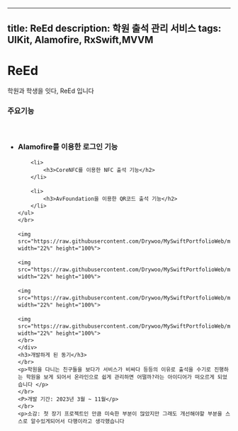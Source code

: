 
---
title: ReEd
description: 학원 출석 관리 서비스
tags: UIKit, Alamofire, RxSwift,MVVM
---

# ReEd

<div class="ReEd">
<p>학원과 학생을 잇다, ReEd 입니다</p>
<h3>주요기능</h3>
</br>
    <ul>
        <li>
            <h3>Alamofire를 이용한 로그인 기능</h2>
        </li>
        
        <li>
            <h3>CoreNFC를 이용한 NFC 출석 기능</h2>
        </li>
        
        <li>
            <h3>AvFoundation을 이용한 QR코드 출석 기능</h2>
        </li>
    </ul>
    </br>
    
    <img src="https://raw.githubusercontent.com/Drywoo/MySwiftPortfolioWeb/main/img/ReEd1.png"  width="22%" height="100%">
        
    <img src="https://raw.githubusercontent.com/Drywoo/MySwiftPortfolioWeb/main/img/ReEd.png"  width="22%" height="100%">
        
    <img src="https://raw.githubusercontent.com/Drywoo/MySwiftPortfolioWeb/main/img/ReEd2.png"  width="22%" height="100%">
        
    <img src="https://raw.githubusercontent.com/Drywoo/MySwiftPortfolioWeb/main/img/ReEd3.png"  width="22%" height="100%">
    </br>
    </div>
    <h3>개발하게 된 동기</h3>
    </br>
    <p>학원을 다니는 친구들을 보다가 서비스가 비싸다 등등의 이유로 출석을 수기로 진행하는 학원을 보게 되어서 온라인으로 쉽게 관리하면 어떨까?라는 아이디어가 떠오르게 되었습니다 </p>
    </br>
    <P>개발 기간: 2023년 3월 ~ 11월</p>
    </br>
    <p>소감: 첫 장기 프로젝트인 만큼 미숙한 부분이 많았지만 그래도 개선해야할 부분을 스스로 알수있게되어서 다행이라고 생각했습니다
<style>
        @keyframes animation {
            
            0% {
                opacity: 0%;
            }
            100% {
                opacity: 100%;
            }
        }
        img {
            animation: animation 3s;
        }
</style>
</div>



